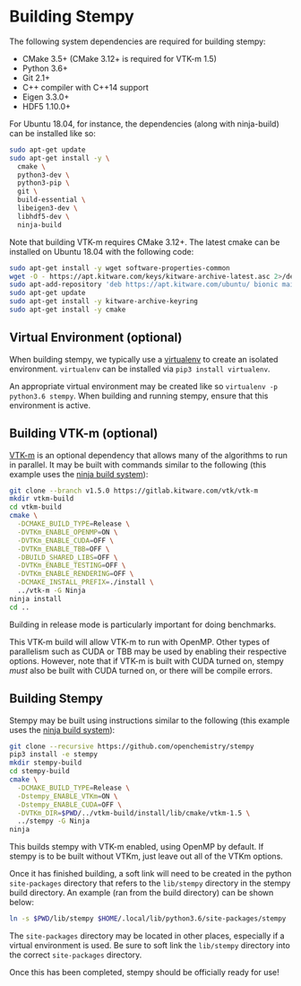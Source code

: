 Building Stempy
===============

The following system dependencies are required for building stempy:

 * CMake 3.5+ (CMake 3.12+ is required for VTK-m 1.5)
 * Python 3.6+
 * Git 2.1+
 * C++ compiler with C++14 support
 * Eigen 3.3.0+
 * HDF5 1.10.0+

For Ubuntu 18.04, for instance, the dependencies (along with ninja-build) can
be installed like so:
```bash
sudo apt-get update
sudo apt-get install -y \
  cmake \
  python3-dev \
  python3-pip \
  git \
  build-essential \
  libeigen3-dev \
  libhdf5-dev \
  ninja-build
```

Note that building VTK-m requires CMake 3.12+. The latest cmake can be
installed on Ubuntu 18.04 with the following code:
```bash
sudo apt-get install -y wget software-properties-common
wget -O - https://apt.kitware.com/keys/kitware-archive-latest.asc 2>/dev/null | sudo apt-key add -
sudo apt-add-repository 'deb https://apt.kitware.com/ubuntu/ bionic main'
sudo apt-get update
sudo apt-get install -y kitware-archive-keyring
sudo apt-get install -y cmake
```

Virtual Environment (optional)
------------------------------
When building stempy, we typically use a [virtualenv](https://virtualenv.pypa.io/en/latest/)
to create an isolated environment. `virtualenv` can be installed via `pip3 install virtualenv`.

An appropriate virtual environment may be created like so `virtualenv -p python3.6 stempy`. When
building and running stempy, ensure that this environment is active.

Building VTK-m (optional)
-------------------------
[VTK-m](https://gitlab.kitware.com/vtk/vtk-m) is an optional dependency that allows many
of the algorithms to run in parallel. It may be built with commands similar to the
following (this example uses the [ninja build system](https://ninja-build.org/)):
```bash
git clone --branch v1.5.0 https://gitlab.kitware.com/vtk/vtk-m
mkdir vtkm-build
cd vtkm-build
cmake \
  -DCMAKE_BUILD_TYPE=Release \
  -DVTKm_ENABLE_OPENMP=ON \
  -DVTKm_ENABLE_CUDA=OFF \
  -DVTKm_ENABLE_TBB=OFF \
  -DBUILD_SHARED_LIBS=OFF \
  -DVTKm_ENABLE_TESTING=OFF \
  -DVTKm_ENABLE_RENDERING=OFF \
  -DCMAKE_INSTALL_PREFIX=./install \
  ../vtk-m -G Ninja
ninja install
cd ..
```

Building in release mode is particularly important for doing benchmarks.

This VTK-m build will allow VTK-m to run with OpenMP. Other types of parallelism
such as CUDA or TBB may be used by enabling their respective options. However,
note that if VTK-m is built with CUDA turned on, stempy *must* also be
built with CUDA turned on, or there will be compile errors.

Building Stempy
---------------
Stempy may be built using instructions similar to the following
(this example uses the [ninja build system](https://ninja-build.org/)):
```bash
git clone --recursive https://github.com/openchemistry/stempy
pip3 install -e stempy
mkdir stempy-build
cd stempy-build
cmake \
  -DCMAKE_BUILD_TYPE=Release \
  -Dstempy_ENABLE_VTKm=ON \
  -Dstempy_ENABLE_CUDA=OFF \
  -DVTKm_DIR=$PWD/../vtkm-build/install/lib/cmake/vtkm-1.5 \
  ../stempy -G Ninja
ninja
```

This builds stempy with VTK-m enabled, using OpenMP by default. If stempy is to be
built without VTKm, just leave out all of the VTKm options.

Once it has finished building, a soft link will need to be created in the python
`site-packages` directory that refers to the `lib/stempy` directory in the stempy
build directory. An example (ran from the build directory) can be shown below:
```bash
ln -s $PWD/lib/stempy $HOME/.local/lib/python3.6/site-packages/stempy
```

The `site-packages` directory may be located in other places, especially
if a virtual environment is used. Be sure to soft link the `lib/stempy`
directory into the correct `site-packages` directory.

Once this has been completed, stempy should be officially ready for use!
